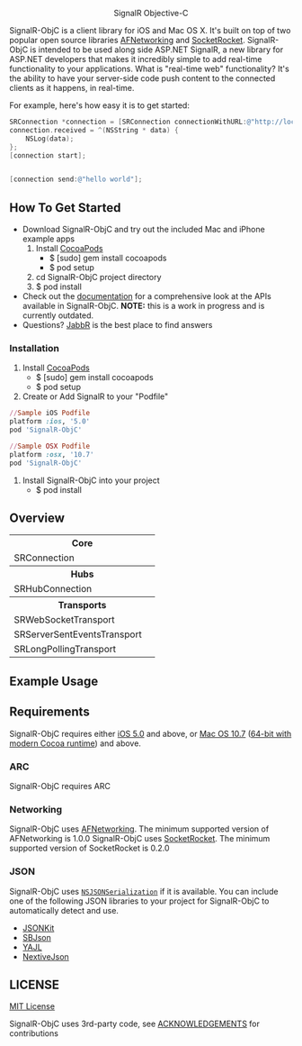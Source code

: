 <p align="center">
    SignalR Objective-C
</p>

SignalR-ObjC is a client library for iOS and Mac OS X.  It's built on top of two popular open source libraries [AFNetworking](https://github.com/AFNetworking/AFNetworking) and [SocketRocket](https://github.com/square/SocketRocket).
SignalR-ObjC is intended to be used along side ASP.NET SignalR, a new library for ASP.NET developers that makes it incredibly simple to add real-time functionality to your applications. What is "real-time web" functionality? It's the ability to have your server-side code push content to the connected clients as it happens, in real-time.

For example, here's how easy it is to get started:
```objective-c
SRConnection *connection = [SRConnection connectionWithURL:@"http://localhost/mysite/echo"];
connection.received = ^(NSString * data) {
    NSLog(data);
};
[connection start];


[connection send:@"hello world"];
```

## How To Get Started

- Download SignalR-ObjC and try out the included Mac and iPhone example apps
    1. Install [CocoaPods](http://cocoapods.org/)
        * $ [sudo] gem install cocoapods
        * $ pod setup
    1. cd SignalR-ObjC project directory
    1. $ pod install
- Check out the [documentation](http://dyknow.github.com/SignalR-ObjC/Documentation/index.html) for a comprehensive look at the APIs available in SignalR-ObjC. **NOTE:** this is a work in progress and is currently outdated.
- Questions? [JabbR](https://jabbr.net/#/rooms/signalr-objc) is the best place to find answers

### Installation
1. Install [CocoaPods](http://cocoapods.org/)
    * $ [sudo] gem install cocoapods
    * $ pod setup
1. Create or Add SignalR to your "Podfile"

```ruby
//Sample iOS Podfile
platform :ios, '5.0'
pod 'SignalR-ObjC'
```

```ruby
//Sample OSX Podfile
platform :osx, '10.7'
pod 'SignalR-ObjC'
```
1. Install SignalR-ObjC into your project
    * $ pod install

## Overview

<table>
  <tr><th colspan="2" style="text-align:center;">Core</th></tr>
  <tr>
    <td>SRConnection</td>
    <td></td>
  </tr>
  <tr><th colspan="2" style="text-align:center;">Hubs</th></tr>
  <tr>
    <td>SRHubConnection</td>
    <td></td>
  </tr>
  <tr><th colspan="2" style="text-align:center;">Transports</th></tr>
  <tr>
    <td>SRWebSocketTransport</td>
    <td></td>
  </tr>
  <tr>
    <td>SRServerSentEventsTransport</td>
    <td></td>
  </tr>
  <tr>
    <td>SRLongPollingTransport</td>
    <td></td>
  </tr>
</table>

## Example Usage

## Requirements

SignalR-ObjC requires either [iOS 5.0](http://developer.apple.com/library/ios/#releasenotes/General/WhatsNewIniPhoneOS/Articles/iPhoneOS4.html) and above, or [Mac OS 10.7](http://developer.apple.com/library/mac/#releasenotes/MacOSX/WhatsNewInOSX/Articles/MacOSX10_6.html#//apple_ref/doc/uid/TP40008898-SW7) ([64-bit with modern Cocoa runtime](https://developer.apple.com/library/mac/#documentation/Cocoa/Conceptual/ObjCRuntimeGuide/Articles/ocrtVersionsPlatforms.html)) and above.

### ARC

SignalR-ObjC requires ARC

### Networking

SignalR-ObjC uses [AFNetworking](https://github.com/AFNetworking/AFNetworking).  The minimum supported version of AFNetworking is 1.0.0
SignalR-ObjC uses  [SocketRocket](https://github.com/square/SocketRocket).  The minimum supported version of SocketRocket is 0.2.0

### JSON

SignalR-ObjC uses [`NSJSONSerialization`](http://developer.apple.com/library/mac/#documentation/Foundation/Reference/NSJSONSerialization_Class/Reference/Reference.html) if it is available. You can include one of the following JSON libraries to your project for SignalR-ObjC to automatically detect and use.

* [JSONKit](https://github.com/johnezang/JSONKit)
* [SBJson](http://stig.github.com/json-framework/)
* [YAJL](http://lloyd.github.com/yajl/)
* [NextiveJson](https://github.com/nextive/NextiveJson)


## LICENSE
[MIT License](https://github.com/DyKnow/SignalR-ObjC/blob/master/LICENSE.md)

SignalR-ObjC uses 3rd-party code, see [ACKNOWLEDGEMENTS](https://github.com/DyKnow/SignalR-ObjC/blob/master/ACKNOWLEDGEMENTS.md) for contributions
